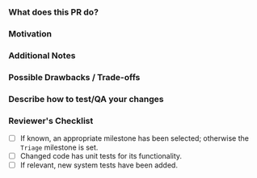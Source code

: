 <!--
* New contributors are highly encouraged to read our
  [CONTRIBUTING](/CONTRIBUTING.md) documentation.
* Commit and PR titles should be prefixed with the general area of the pull request's change.

-->
### What does this PR do?

<!--
* A brief description of the change being made with this pull request.
* If the description here cannot be expressed in a succinct form, consider
  opening multiple pull requests instead of a single one.
-->

### Motivation

<!--
* What inspired you to submit this pull request?
* Link any related GitHub issues or PRs here.
-->

### Additional Notes

<!--
* Anything else we should know when reviewing?
* Include benchmarking information here whenever possible.
* Include info about alternatives that were considered and why the proposed
  version was chosen.
-->

### Possible Drawbacks / Trade-offs

<!--
* What are the possible side effects or negative impacts of the code change?
-->

### Describe how to test/QA your changes

<!--
* Write here in detail or link to detailed instructions on how this change can
  be tested/QAd/validated, including any environment setup.
* Ideally your changes have automated unit and/or integration tests which are run in CI.
-->

### Reviewer's Checklist
<!--
* Authors can use this list as a reference to ensure that there are no problems
  during the review but the signing off is to be done by the reviewer(s).
-->

- [ ] If known, an appropriate milestone has been selected; otherwise the `Triage` milestone is set.
- [ ] Changed code has unit tests for its functionality.
- [ ] If relevant, new system tests have been added.